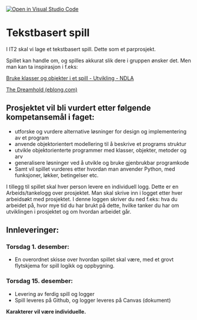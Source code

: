 [![Open in Visual Studio Code](https://classroom.github.com/assets/open-in-vscode-c66648af7eb3fe8bc4f294546bfd86ef473780cde1dea487d3c4ff354943c9ae.svg)](https://classroom.github.com/online_ide?assignment_repo_id=9477830&assignment_repo_type=AssignmentRepo)
# Tekstbasert spill

I IT2 skal vi lage et tekstbasert spill. Dette som et parprosjekt.

Spillet kan handle om, og spilles akkurat slik dere i gruppen ønsker det. Men man kan ta inspirasjon i f.eks:

[Bruke klasser og objekter i et spill - Utvikling - NDLA](https://ndla.no/nb/subject:5e53694a-c8eb-4871-8558-71523941c28e/topic:7342e935-c243-4277-8d07-d21ffa21b539/resource:4e6d25ab-1597-4b3d-b9bd-61bc6ad4140b)

[The Dreamhold (eblong.com)](https://eblong.com/zarf/zweb/dreamhold/)

## Prosjektet vil bli vurdert etter følgende kompetansemål i faget:

- utforske og vurdere alternative løsninger for design og implementering av et program
- anvende objektorientert modellering til å beskrive et programs struktur
- utvikle objektorienterte programmer med klasser, objekter, metoder og arv
- generalisere løsninger ved å utvikle og bruke gjenbrukbar programkode
- Samt vil spillet vurderes etter hvordan man anvender Python, med funksjoner, løkker, betingelser etc.

I tillegg til spillet skal hver person levere en individuell logg. Dette er en Arbeids/tankelogg over prosjektet. Man skal skrive inn i logget etter hver arbeidsøkt med prosjektet. I denne loggen skriver du ned f.eks: hva du arbeidet på, hvor mye tid du har brukt på dette, hvilke tanker du har om utviklingen i prosjektet og om hvordan arbeidet går.


## Innleveringer:
 
### Torsdag 1. desember: 
- En overordnet skisse over hvordan spillet skal være, med et grovt flytskjema for spill logikk og oppbygning.

### Torsdag 15. desember:

- Levering av ferdig spill og logger
- Spill leveres på Github, og logger leveres på Canvas (dokument)

**Karakterer vil være individuelle.**
